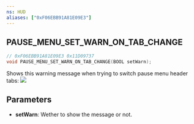 ```yaml
---
ns: HUD
aliases: ["0xF06EBB91A81E09E3"]
---
```

## PAUSE_MENU_SET_WARN_ON_TAB_CHANGE

```c
// 0xF06EBB91A81E09E3 0x11D09737
void PAUSE_MENU_SET_WARN_ON_TAB_CHANGE(BOOL setWarn);
```

Shows this warning message when trying to switch pause menu header tabs:
![](https://i.imgur.com/EMRhvA3.png)

## Parameters
* **setWarn**: Wether to show the message or not.

